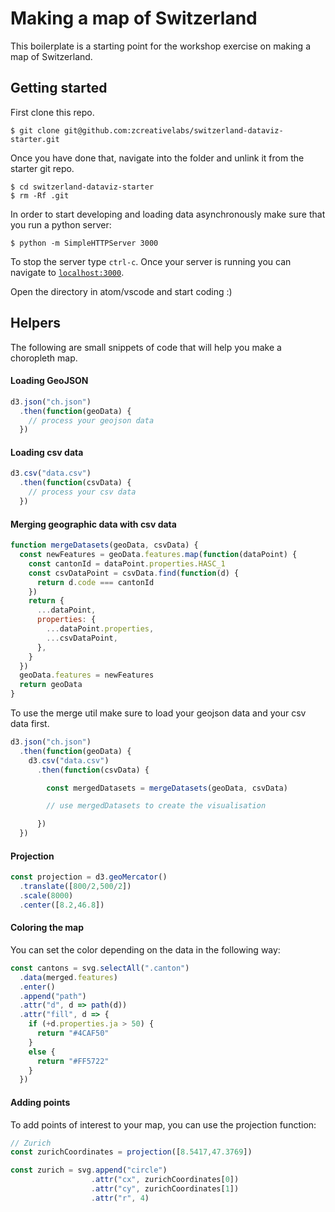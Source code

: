 
# Making a map of Switzerland

This boilerplate is a starting point for the workshop exercise on making a map of Switzerland.

## Getting started

First clone this repo.

```
$ git clone git@github.com:zcreativelabs/switzerland-dataviz-starter.git
```

Once you have done that, navigate into the folder and unlink it from the starter git repo.

```
$ cd switzerland-dataviz-starter
$ rm -Rf .git
```

In order to start developing and loading data asynchronously make sure that you run a python server:

```
$ python -m SimpleHTTPServer 3000
```

To stop the server type `ctrl-c`. Once your server is running you can navigate to [`localhost:3000`](http://localhost:3000).

Open the directory in atom/vscode and start coding :)

## Helpers

The following are small snippets of code that will help you make a choropleth map.

#### Loading GeoJSON

```js
d3.json("ch.json")
  .then(function(geoData) {
    // process your geojson data
  })
```

#### Loading csv data

```js
d3.csv("data.csv")
  .then(function(csvData) {
    // process your csv data
  })
```

#### Merging geographic data with csv data

```js
function mergeDatasets(geoData, csvData) {
  const newFeatures = geoData.features.map(function(dataPoint) {
    const cantonId = dataPoint.properties.HASC_1
    const csvDataPoint = csvData.find(function(d) {
      return d.code === cantonId
    })
    return {
      ...dataPoint,
      properties: {
        ...dataPoint.properties,
        ...csvDataPoint,
      },
    }
  })
  geoData.features = newFeatures
  return geoData
}
```

To use the merge util make sure to load your geojson data and your csv data first.

```js
d3.json("ch.json")
  .then(function(geoData) {
    d3.csv("data.csv")
      .then(function(csvData) {

        const mergedDatasets = mergeDatasets(geoData, csvData)

        // use mergedDatasets to create the visualisation

      })
  })
```

#### Projection

```js
const projection = d3.geoMercator()
  .translate([800/2,500/2])
  .scale(8000)
  .center([8.2,46.8])
```

#### Coloring the map

You can set the color depending on the data in the following way:

```js
const cantons = svg.selectAll(".canton")
  .data(merged.features)
  .enter()
  .append("path")
  .attr("d", d => path(d))
  .attr("fill", d => {
    if (+d.properties.ja > 50) {
      return "#4CAF50"
    }
    else {
      return "#FF5722"
    }
  })
```

#### Adding points

To add points of interest to your map, you can use the projection function:

```js
// Zurich
const zurichCoordinates = projection([8.5417,47.3769])

const zurich = svg.append("circle")
                  .attr("cx", zurichCoordinates[0])
                  .attr("cy", zurichCoordinates[1])
                  .attr("r", 4)
```
